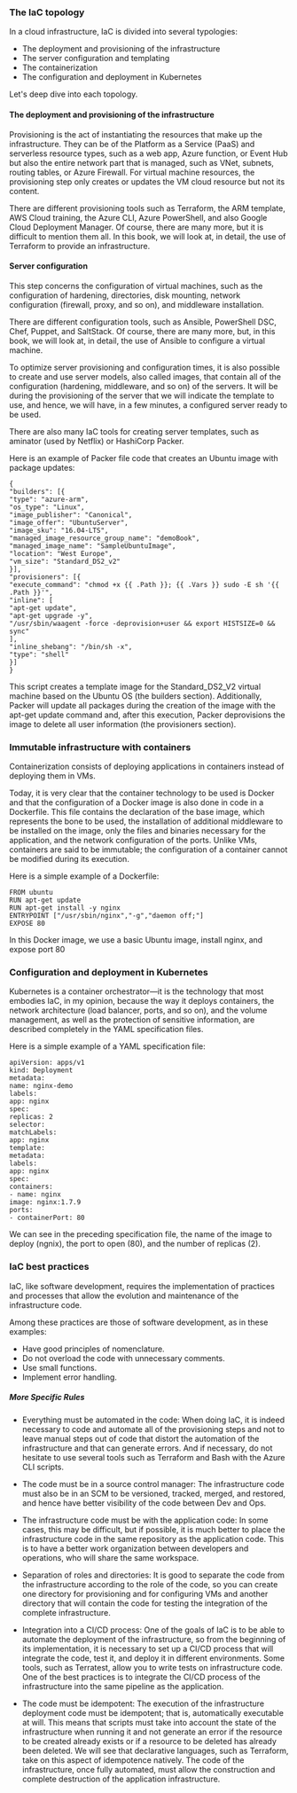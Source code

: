 ### The IaC topology

In a cloud infrastructure, IaC is divided into several typologies:

- The deployment and provisioning of the infrastructure
- The server configuration and templating
- The containerization
- The configuration and deployment in Kubernetes

Let's deep dive into each topology.

#### The deployment and provisioning of the infrastructure

Provisioning is the act of instantiating the resources that make up the
infrastructure. They can be of the Platform as a Service (PaaS) and serverless
resource types, such as a web app, Azure function, or Event Hub but also the
entire network part that is managed, such as VNet, subnets, routing tables, or
Azure Firewall. For virtual machine resources, the provisioning step only
creates or updates the VM cloud resource but not its content.

There are different provisioning tools such as Terraform, the ARM template, AWS
Cloud training, the Azure CLI, Azure PowerShell, and also Google Cloud
Deployment Manager. Of course, there are many more, but it is difficult to
mention them all. In this book, we will look at, in detail, the use of Terraform
to provide an infrastructure.

#### Server configuration

This step concerns the configuration of virtual machines, such as the
configuration of hardening, directories, disk mounting, network configuration
(firewall, proxy, and so on), and middleware installation.

There are different configuration tools, such as Ansible, PowerShell DSC, Chef,
Puppet, and SaltStack. Of course, there are many more, but, in this book, we
will look at, in detail, the use of Ansible to configure a virtual machine.

To optimize server provisioning and configuration times, it is also possible to
create and use server models, also called images, that contain all of the
configuration (hardening, middleware, and so on) of the servers. It will be
during the provisioning of the server that we will indicate the template to use,
and hence, we will have, in a few minutes, a configured server ready to be used.

There are also many IaC tools for creating server templates, such as aminator
(used by Netflix) or HashiCorp Packer.

Here is an example of Packer file code that creates an Ubuntu image with package
updates:

```
{
"builders": [{
"type": "azure-arm",
"os_type": "Linux",
"image_publisher": "Canonical",
"image_offer": "UbuntuServer",
"image_sku": "16.04-LTS",
"managed_image_resource_group_name": "demoBook",
"managed_image_name": "SampleUbuntuImage",
"location": "West Europe",
"vm_size": "Standard_DS2_v2"
}],
"provisioners": [{
"execute_command": "chmod +x {{ .Path }}; {{ .Vars }} sudo -E sh '{{
.Path }}'",
"inline": [
"apt-get update",
"apt-get upgrade -y",
"/usr/sbin/waagent -force -deprovision+user && export HISTSIZE=0 &&
sync"
],
"inline_shebang": "/bin/sh -x",
"type": "shell"
}]
}
```

This script creates a template image for the Standard_DS2_V2 virtual machine
based on the Ubuntu OS (the builders section). Additionally, Packer will update
all packages during the creation of the image with the apt-get update command
and, after this execution, Packer deprovisions the image to delete all user
information (the provisioners section).

### Immutable infrastructure with containers

Containerization consists of deploying applications in containers instead of
deploying them in VMs.

Today, it is very clear that the container technology to be used is Docker and
that the configuration of a Docker image is also done in code in a Dockerfile.
This file contains the declaration of the base image, which represents the bone
to be used, the installation of additional middleware to be installed on the
image, only the files and binaries necessary for the application, and the
network configuration of the ports. Unlike VMs, containers are said to be
immutable; the configuration of a container cannot be modified during its
execution.

Here is a simple example of a Dockerfile:

```
FROM ubuntu
RUN apt-get update
RUN apt-get install -y nginx
ENTRYPOINT ["/usr/sbin/nginx","-g","daemon off;"]
EXPOSE 80
```

In this Docker image, we use a basic Ubuntu image, install nginx, and expose
port 80

### Configuration and deployment in Kubernetes

Kubernetes is a container orchestrator—it is the technology that most embodies
IaC, in my opinion, because the way it deploys containers, the network
architecture (load balancer, ports, and so on), and the volume management, as
well as the protection of sensitive information, are described completely in the
YAML specification files.

Here is a simple example of a YAML specification file:

```
apiVersion: apps/v1
kind: Deployment
metadata:
name: nginx-demo
labels:
app: nginx
spec:
replicas: 2
selector:
matchLabels:
app: nginx
template:
metadata:
labels:
app: nginx
spec:
containers:
- name: nginx
image: nginx:1.7.9
ports:
- containerPort: 80
```

We can see in the preceding specification file, the name of the image to deploy
(ngnix), the port to open (80), and the number of replicas (2).

### IaC best practices

IaC, like software development, requires the implementation of practices and
processes that allow the evolution and maintenance of the infrastructure code.

Among these practices are those of software development, as in these examples:

- Have good principles of nomenclature.
- Do not overload the code with unnecessary comments.
- Use small functions.
- Implement error handling.

##### More Specific Rules

- Everything must be automated in the code: When doing IaC, it is indeed
  necessary to code and automate all of the provisioning steps and not to leave
  manual steps out of code that distort the automation of the infrastructure and
  that can generate errors. And if necessary, do not hesitate to use several
  tools such as Terraform and Bash with the Azure CLI scripts.

- The code must be in a source control manager: The infrastructure code must
  also be in an SCM to be versioned, tracked, merged, and restored, and hence
  have better visibility of the code between Dev and Ops.

- The infrastructure code must be with the application code: In some cases, this
  may be difficult, but if possible, it is much better to place the
  infrastructure code in the same repository as the application code. This is to
  have a better work organization between developers and operations, who will
  share the same workspace.

- Separation of roles and directories: It is good to separate the code from the
  infrastructure according to the role of the code, so you can create one
  directory for provisioning and for configuring VMs and another directory that
  will contain the code for testing the integration of the complete
  infrastructure.

- Integration into a CI/CD process: One of the goals of IaC is to be able to
  automate the deployment of the infrastructure, so from the beginning of its
  implementation, it is necessary to set up a CI/CD process that will integrate
  the code, test it, and deploy it in different environments. Some tools, such
  as Terratest, allow you to write tests on infrastructure code. One of the best
  practices is to integrate the CI/CD process of the infrastructure into the
  same pipeline as the application.

- The code must be idempotent: The execution of the infrastructure deployment
  code must be idempotent; that is, automatically executable at will. This means
  that scripts must take into account the state of the infrastructure when
  running it and not generate an error if the resource to be created already
  exists or if a resource to be deleted has already been deleted. We will see
  that declarative languages, such as Terraform, take on this aspect of
  idempotence natively. The code of the infrastructure, once fully automated,
  must allow the construction and complete destruction of the application
  infrastructure.
